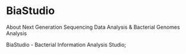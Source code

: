 # BiaStudio
About Next Generation Sequencing Data Analysis &amp; Bacterial Genomes Analysis

BiaStudio - Bacterial Information Analysis Studio;
